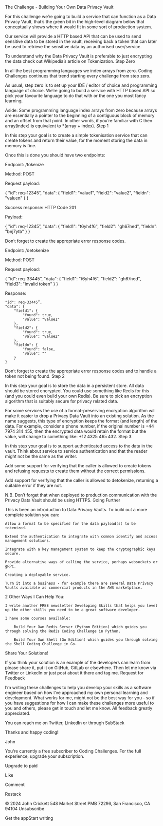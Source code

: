 The Challenge - Building Your Own Data Privacy Vault

For this challenge we’re going to build a service that can function as a Data Privacy Vault, that’s the green bit in the high-level diagram below that conceptually shows where it would fit in some sort of production system.



Our service will provide a HTTP based API that can be used to send sensitive data to be stored in the vault, receiving back a token that can later be used to retrieve the sensitive data by an authorised user/service.

To understand why the Data Privacy Vault is preferable to just encrypting the data check out Wikipedia’s article on Tokenization.
Step Zero

In all the best programming languages we index arrays from zero. Coding Challenges continues that trend starting every challenge from step zero.

As usual, step zero is to set up your IDE / editor of choice and programming language of choice. We’re going to build a service with HTTP based API so pick your favourite language to do that with or the one you most fancy learning.

Aside: Some programming language index arrays from zero because arrays are essentially a pointer to the beginning of a contiguous block of memory and an offset from that point. In other words, if you’re familiar with C then array[index] is equivalent to *(array + index).
Step 1

In this step your goal is to create a simple tokenisation service that can create tokens and return their value, for the moment storing the data in memory is fine.

Once this is done you should have two endpoints:

Endpoint: /tokenize

Method: POST

Request payload:

{
	"id": req-12345”,
	"data": {
		"field1": "value1",
		"field2": "value2",
		"fieldn": "valuen"
	}
}

Success response: HTTP Code 201

Payload:

{
	"id": req-12345”,
	"data": {
		"field1": "t6yh4f6",
		"field2": "gh67ned",
		"fieldn": "bnj7ytb"
	}
}

Don’t forget to create the appropriate error response codes.

Endpoint: /detokenize

Method: POST

Request payload:

{
	"id": req-33445”,
	"data": {
		"field1": "t6yh4f6",
		"field2": "gh67ned",
		"field3": "invalid token"
	}
}

Response:

	"id": req-33445”,
	"data": {
		"field1": {
			"found": true,
			"value": "value1"
		},
		"field2": {
			"found": true,
			"value": "value2"
		},
		"fieldn": {
			"found": false,
			"value": ""
		}
	}

Don’t forget to create the appropriate error response codes and to handle a token not being found.
Step 2

In this step your goal is to store the data in a persistent store. All data should be stored encrypted. You could use something like Redis for this (and you could even build your own Redis). Be sure to pick an encryption algorithm that is suitably secure for privacy related data.

For some services the use of a format-preserving encryption algorithm will make it easier to drop a Privacy Data Vault into an existing solution. As the name suggests, this type of encryption keeps the format (and length) of the data. For example, consider a phone number, if the original number is +44 7974 314 455, then the encrypted data would retain the format but the value, will change to something like: +12 4325 465 432.
Step 3

In this step your goal is to support authenticated access to the data in the vault. Think about service to service authentication and that the reader might not be the same as the writer.

Add some support for verifying that the caller is allowed to create tokens and refusing requests to create them without the correct permissions.

Add support for verifying that the caller is allowed to detokenize, returning a suitable error if they are not.

N.B. Don’t forget that when deployed to production communication with the Privacy Data Vault should be using HTTPS.
Going Further

This is been an introduction to Data Privacy Vaults. To build out a more complete solution you can:

    Allow a format to be specified for the data payload(s) to be tokenized.

    Extend the authentication to integrate with common identify and access management solutions.

    Integrate with a key management system to keep the cryptographic keys secure.

    Provide alternative ways of calling the service, perhaps websockets or gRPC.

    Creating a deployable service.

    Turn it into a business - for example there are several Data Privacy Vaults available as commercial products in the AWS marketplace.

2 Other Ways I Can Help You:

    I write another FREE newsletter Developing Skills that helps you level up the other skills you need to be a great software developer.

    I have some courses available:

        Build Your Own Redis Server (Python Edition) which guides you through solving the Redis Coding Challenge in Python.

        Build Your Own Shell (Go Edition) which guides you through solving the Shell Coding Challenge in Go.

Share Your Solutions!

If you think your solution is an example of the developers can learn from please share it, put it on GitHub, GitLab or elsewhere. Then let me know via Twitter or LinkedIn or just post about it there and tag me.
Request for Feedback

I’m writing these challenges to help you develop your skills as a software engineer based on how I’ve approached my own personal learning and development. What works for me, might not be the best way for you - so if you have suggestions for how I can make these challenges more useful to you and others, please get in touch and let me know. All feedback greatly appreciated.

You can reach me on Twitter, LinkedIn or through SubStack

Thanks and happy coding!

John

You're currently a free subscriber to Coding Challenges. For the full experience, upgrade your subscription.

Upgrade to paid

Like

Comment

Restack



© 2024 John Crickett
548 Market Street PMB 72296, San Francisco, CA 94104
Unsubscribe

Get the appStart writing
